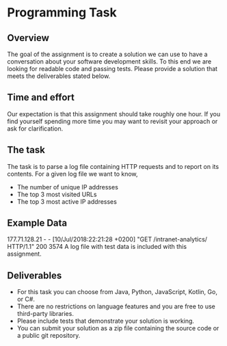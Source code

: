 # Programming Task

## Overview
The goal of the assignment is to create a solution we can use to have a conversation about your software
development skills. To this end we are looking for readable code and passing tests.
Please provide a solution that meets the deliverables stated below.

## Time and effort
Our expectation is that this assignment should take roughly one hour. If you find yourself spending more
time you may want to revisit your approach or ask for clarification.

## The task
The task is to parse a log file containing HTTP requests and to report on its contents.
For a given log file we want to know,
- The number of unique IP addresses
- The top 3 most visited URLs
- The top 3 most active IP addresses

## Example Data
177.71.128.21 - - [10/Jul/2018:22:21:28 +0200] "GET /intranet-analytics/ HTTP/1.1" 200 3574
A log file with test data is included with this assignment.

## Deliverables
- For this task you can choose from Java, Python, JavaScript, Kotlin, Go, or C#.
- There are no restrictions on language features and you are free to use third-party libraries.
- Please include tests that demonstrate your solution is working.
- You can submit your solution as a zip file containing the source code or a public git repository.